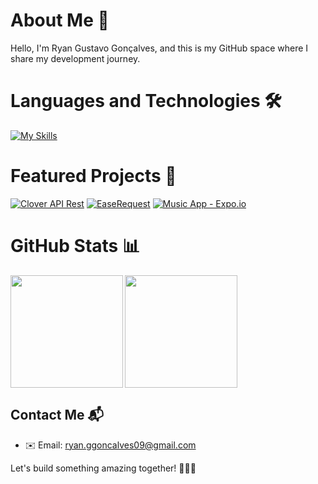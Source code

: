 # About Me 🚀

Hello, I'm Ryan Gustavo Gonçalves, and this is my GitHub space where I share my development journey.

# Languages and Technologies 🛠️
[![My Skills](https://skillicons.dev/icons?i=java,python,django,spring,javascript,html,css,vite,react,mongo,mysql,bootstrap,maven,postman)](https://skillicons.dev)

# Featured Projects 🌟

[![Clover API Rest](https://github-readme-stats.vercel.app/api/pin/?username=RyanGustavoGoncalves&repo=cloverApiRest&theme=radical)](https://github.com/RyanGustavoGoncalves/cloverApiRest)
[![EaseRequest](https://github-readme-stats.vercel.app/api/pin/?username=RyanGustavoGoncalves&repo=EaseRequest&theme=radical)](https://github.com/RyanGustavoGoncalves/EaseRequest)
[![Music App - Expo.io](https://github-readme-stats.vercel.app/api/pin/?username=RyanGustavoGoncalves&repo=AppMusica_Expo.io&theme=radical)](https://github.com/RyanGustavoGoncalves/AppMusica_Expo.io)

# GitHub Stats 📊

<div style="display: flex">
  <img height="180em" align="left" src="https://github-readme-stats.vercel.app/api?username=RyanGustavoGoncalves&show_icons=true&theme=radical" />
   <a href="https://github.com/anuraghazra/convoychat">
  <img height=180em align="center" src="https://github-readme-stats.vercel.app/api/top-langs?username=RyanGustavoGoncalves&layout=compact&langs_count=8&card_width=320&show_icons=true&theme=radical" />
  </a>
</div>

## Contact Me 📬

- ✉️ Email: ryan.ggoncalves09@gmail.com

Let's build something amazing together! 👨‍💻✨
